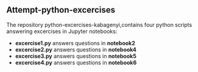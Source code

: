 ## Attempt-python-excercises

The repository python-excercises-kabagenyi,contains four python scripts answering excercises in Jupyter notebooks:

- **excercise1.py** answers questions in **notebook2**
- **excercise2.py** answers questions in **notebook4**
- **excercise3.py** answers questions in **notebook5**
- **excercise4.py** answers questions in **notebook6**

